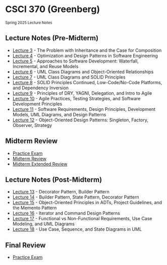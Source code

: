 # CSCI 370 (Greenberg)

<small>Spring 2025 Lecture Notes</small>

## Lecture Notes (Pre-Midterm)

- [Lecture 3](./documents/lecture-3) - The Problem with Inheritance and the Case for Composition
- [Lecture 4](./documents/lecture-4) - Optimization and Design Patterns in Software Engineering
- [Lecture 5](./documents/lecture-5) - Approaches to Software Development: Waterfall, Incremental, and Reuse Models
- [Lecture 6](./documents/lecture-6) - UML Class Diagrams and Object-Oriented Relationships
- [Lecture 7](./documents/lecture-7) - UML Class Diagrams and SOLID Principles
- [Lecture 8](./documents/lecture-8) - SOLID Principles Continued, Low-Code/No-Code Platforms, and Dependency Inversion
- [Lecture 9](./documents/lecture-9) - Principles of DRY, YAGNI, Delegation, and Intro to Agile
- [Lecture 10](./documents/lecture-10) - Agile Practices, Testing Strategies, and Software Development Principles
- [Lecture 11](./documents/lecture-11) - Software Requirements, Design Principles, Development Models, UML Diagrams, and Design Patterns
- [Lecture 12](./documents/lecture-12) - Object-Oriented Design Patterns: Singleton, Factory, Observer, Strategy

## Midterm Review

- [Practice Exam](./documents/midterm-review/sample-midterm)
- [Midterm Review](./documents/midterm-review/midterm-review)
- [Midterm Extended Review](./documents/midterm-review/midterm-review-extended)

## Lecture Notes (Post-Midterm)

- [Lecture 13](./documents/lecture-13) - Decorator Pattern, Builder Pattern
- [Lecture 14](./documents/lecture-14) - Builder Pattern, State Pattern, Decorator Pattern
- [Lecture 15](./documents/lecture-15) - Object-Oriented Principles in ADTs, Project Guidelines, and the Memento Pattern
- [Lecture 16](./documents/lecture-16) - Iterator and Command Design Patterns
- [Lecture 17](./documents/lecture-17) - Functional vs Non-Functional Requirements, Use Case Modeling, and UML Diagrams
- [Lecture 18](./documents/lecture-18) - Use Case, Sequence, and State Diagrams in UML

## Final Review

- [Practice Exam](./documents/final-review/sample-final)

&nbsp;

